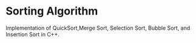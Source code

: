 # Sorting Algorithm
Implementation of QuickSort,Merge Sort, Selection Sort, Bubble Sort, and Insertion Sort in C++.
